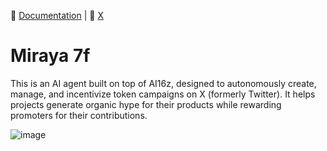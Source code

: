 
📖 [Documentation](https://docs.miraya7f.com) | 🎯 [X](https://x.com/miraya7f)

# Miraya 7f

This is an AI agent built on top of AI16z, designed to autonomously create, manage, and incentivize token campaigns on X (formerly Twitter). It helps projects generate organic hype for their products while rewarding promoters for their contributions.


![image](https://github.com/user-attachments/assets/22e1bbee-3a0c-4b9e-9b70-3f781900d3b8)

